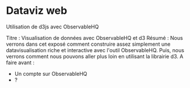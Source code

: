 # Dataviz web

Utilisation de d3js avec ObservableHQ

Titre : Visualisation de données avec ObservableHQ et d3
Résumé : Nous verrons dans cet exposé comment construire assez simplement une datavisualisation riche et interactive avec l'outil ObservableHQ. Puis, nous verrons comment nous pouvons aller plus loin en utilisant la librairie d3.
A faire avant :
- Un compte sur ObservableHQ
- ?

